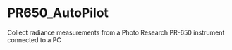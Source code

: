 PR650_AutoPilot
===============

Collect radiance measurements from a Photo Research PR-650 instrument connected to a PC
